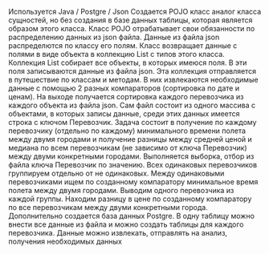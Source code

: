 Используется Java / Postgre / Json
Создается POJO класс аналог класса сущностей, но без создания в базе данных таблицы, которая является образом этого класса. 
Класс POJO отрабатывает свои обязанности по распределению данных из json файла. Данные из файла json распределются по классу его полям.
Класс возвращает данные с полями в виде объекта в коллекцию List с типов этого класса. Коллекция List собирает все объекты, в которых имеюся поля. В эти поля записываются данные из файла json.
Эта коллекция отправляется в путешествие по классам и методам. В них извлекаются необходимые данные с помощью 2 разных компараторов (сортировка по дате и ценам). На выходе получается сортировка каждого 
перевозчика из каждого объекта из файла json. Сам файл состоит из одного массива с объектами, в которых записы данные, среди этих данных имеется строка с ключом Перевозчик. Задача состоит в получение 
по каждому перевозчику (отдельно по каждому) минимального времени полета между двумя городами и получение разницы между средней ценой и медиана по всем перевозчикам (не зависимо от ключа Перевозчик) 
между двуми конкретными городами. Выполняется выборка, отбор из файла ключа Перевозчик по значению. Всех одинаковых перевозчиков группируем отдельно от не одинаковых. Между одинаковыми перевозчиками ищем 
по созданному компаратору минимальное время полета между двумя городами. Выводим одного перевозчика из каждой группы. Находим разницу в цене по созданному компаратору по все перевозчикам между двуми конкретными города. Дополнительно создается база данных Postgre. В одну таблицу можно внести все данные из файла и можно создать таблицы для каждого перевозчика. Данные можно извлекать, отправлять на анализ, получения необходимых данных

